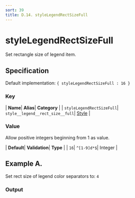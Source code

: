 ```yaml
---
sort: 39
title: D.14. styleLegendRectSizeFull
---
```

# styleLegendRectSizeFull

Set rectangle size of legend item.


## Specification

Default implementation: ```{ styleLegendRectSizeFull : 16 }```

### Key

| **Name**| **Alias**| **Category** |
| ```styleLegendRectSizeFull```| ```style__legend__rect_size__full```| [Style](../options/#style) |

### Value

Allow positive integers beginning from 1 as value.

| **Default**| **Validation**| **Type** |
| ```16```| ```^[1-9]d*$```| Integer |



## Example A.

Set rect size of legend color separators to: ```4```

### Output

  <div id="a">
      <script> 
          d3.statosio( 
    file, 
    "name", 
    [ "mobile" ], 
    { "styleLegendRectSizeFull" : 4, "view__dom_id" : "a" }
)

      </script>
  </div>

Open output in a [blank window](../sources/styleLegendRectSizeFull--example-a.html){:target="_self"}. 
Download examples [as zip](../sources/styleLegendRectSizeFull.zip){:target="_blank"}. 

### Parameters

This dataset shows the mobile google pagerank performance score for a certain website.

| | **Value** | **Type** |
|------:|:------|:------|
| **Source** | ["https://docs.statosio.com/data/performance.json"](https://docs.statosio.com/data/performance.json) |  |
| **X** | ```"name"``` | String |
| **Y** | ```[ "mobile" ]``` | Array |
| **Options** | ```{ "styleLegendRectSizeFull" : 4 }``` | Object |


### Javascript

* Invoke Function

```javascript
d3.statosio( 
    file, 
    "name", 
    [ "mobile" ], 
    { "styleLegendRectSizeFull" : 4 }
)
```

* HTML Implementation

```html
<!DOCTYPE html>
<head>
    <title>docs.statosio - styleLegendRectSizeFull</title>
    <meta content="text/html;charset=utf-8" http-equiv="Content-Type">
    <meta content="utf-8" http-equiv="encoding">
    <script src="https://cdnjs.cloudflare.com/ajax/libs/d3/6.2.0/d3.js"></script>
    <script src="https://cdnjs.cloudflare.com/ajax/libs/statosio/0.9/statosio.js"></script>
</head>
<body>
    <script>
        d3.json( "https://docs.statosio.com/data/performance.json" )
            .then( ( file ) => {
                d3.statosio( 
                    file, 
                    "name", 
                    [ "mobile" ], 
                    { "styleLegendRectSizeFull" : 4 }
                )
            } )
    </script>
</body>
```
### Ruby

* Gem Install

```bash
gem install statosio
gem install prawn
gem install prawn-svg
gem install open-uri
```

* Implementation

```ruby
require "statosio"

require "open-uri"
require "prawn"
require "prawn-svg"

url = "https://docs.statosio.com/data/performance.json"
file = OpenURI::open_uri( url ).read
dataset = JSON.parse( file )

statosio = Statosio::Generate.new
chart = statosio.svg(
    dataset: dataset,
    x: "name", 
    y: [ "mobile" ],
    options: {"styleLegendRectSizeFull"=>4}
    
)

Prawn::Document.generate( "statosio.pdf" ) do | pdf |
  pdf.svg( chart, width: 500 )
end
```
## Example B.

Set rect size of legend color separators to: ```20```

### Output

  <div id="b">
      <script> 
          d3.statosio( 
    file, 
    "name", 
    [ "mobile" ], 
    { "styleLegendRectSizeFull" : 20, "view__dom_id" : "b" }
)

      </script>
  </div>

Open output in a [blank window](../sources/styleLegendRectSizeFull--example-b.html){:target="_self"}. 
Download examples [as zip](../sources/styleLegendRectSizeFull.zip){:target="_blank"}. 

### Parameters

This dataset shows the mobile google pagerank performance score for a certain website.

| | **Value** | **Type** |
|------:|:------|:------|
| **Source** | ["https://docs.statosio.com/data/performance.json"](https://docs.statosio.com/data/performance.json) |  |
| **X** | ```"name"``` | String |
| **Y** | ```[ "mobile" ]``` | Array |
| **Options** | ```{ "styleLegendRectSizeFull" : 20 }``` | Object |


### Javascript

* Invoke Function

```javascript
d3.statosio( 
    file, 
    "name", 
    [ "mobile" ], 
    { "styleLegendRectSizeFull" : 20 }
)
```

* HTML Implementation

```html
<!DOCTYPE html>
<head>
    <title>docs.statosio - styleLegendRectSizeFull</title>
    <meta content="text/html;charset=utf-8" http-equiv="Content-Type">
    <meta content="utf-8" http-equiv="encoding">
    <script src="https://cdnjs.cloudflare.com/ajax/libs/d3/6.2.0/d3.js"></script>
    <script src="https://cdnjs.cloudflare.com/ajax/libs/statosio/0.9/statosio.js"></script>
</head>
<body>
    <script>
        d3.json( "https://docs.statosio.com/data/performance.json" )
            .then( ( file ) => {
                d3.statosio( 
                    file, 
                    "name", 
                    [ "mobile" ], 
                    { "styleLegendRectSizeFull" : 20 }
                )
            } )
    </script>
</body>
```
### Ruby

* Gem Install

```bash
gem install statosio
gem install prawn
gem install prawn-svg
gem install open-uri
```

* Implementation

```ruby
require "statosio"

require "open-uri"
require "prawn"
require "prawn-svg"

url = "https://docs.statosio.com/data/performance.json"
file = OpenURI::open_uri( url ).read
dataset = JSON.parse( file )

statosio = Statosio::Generate.new
chart = statosio.svg(
    dataset: dataset,
    x: "name", 
    y: [ "mobile" ],
    options: {"styleLegendRectSizeFull"=>20}
    
)

Prawn::Document.generate( "statosio.pdf" ) do | pdf |
  pdf.svg( chart, width: 500 )
end
```
